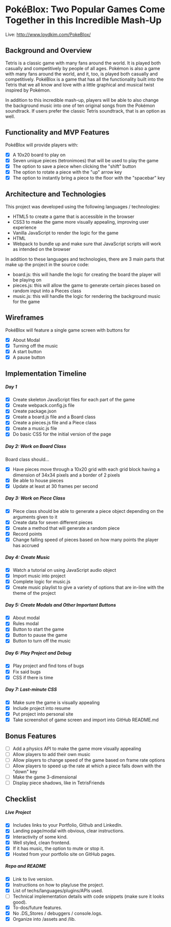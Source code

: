 # PokéBlox: Two Popular Games Come Together in this Incredible Mash-Up

Live: http://www.loydkim.com/PokeBlox/

## Background and Overview
Tetris is a classic game with many fans around the world. It is played both casually and competitively by people of all ages. Pokémon is also a game with many fans around the world, and it, too, is played both casually and competitively. PokéBlox is a game that has all the functionality built into the Tetris that we all know and love with a little graphical and musical twist inspired by Pokémon.

In addition to this incredible mash-up, players will be able to also change the background music into one of ten original songs from the Pokémon soundtrack. If users prefer the classic Tetris soundtrack, that is an option as well.

## Functionality and MVP Features
PokéBlox will provide players with:
- [x] A 10x20 board to play on
- [x] Seven unique pieces (tetronimoes) that will be used to play the game
- [x] The option to save a piece when clicking the "shift" button
- [x] The option to rotate a piece with the "up" arrow key
- [x] The option to instantly bring a piece to the floor with the "spacebar" key
    
## Architecture and Technologies
This project was developed using the following languages / technologies:
- HTML5 to create a game that is accessible in the browser
- CSS3 to make the game more visually appealing, improving user experience
- Vanilla JavaScript to render the logic for the game
- HTML <Audio/> tag and DOM manipulation to generate background music / music player
- Webpack to bundle up and make sure that JavaScript scripts will work as intended on the browser

In addition to these languages and technologies, there are 3 main parts that make up the project in the source code:
- board.js: this will handle the logic for creating the board the player will be playing on
- pieces.js: this will allow the game to generate certain pieces based on random input into a Pieces class
- music.js: this will handle the logic for rendering the background music for the game

## Wireframes
PokéBlox will feature a single game screen with buttons for
- [x] About Modal
- [x] Turning off the music
- [x] A start button
- [x] A pause button
    
## Implementation Timeline
##### Day 1
- [x] Create skeleton JavaScript files for each part of the game
- [x] Create webpack.config.js file
- [x] Create package.json
- [x] Create a board.js file and a Board class
- [x] Create a pieces.js file and a Piece class
- [x] Create a music.js file
- [x] Do basic CSS for the initial version of the page

##### Day 2: Work on Board Class
Board class should...
- [x] Have pieces move through a 10x20 grid with each grid block having a dimension of 34x34 pixels and a border of 2 pixels
- [x] Be able to house pieces
- [x] Update at least at 30 frames per second

##### Day 3: Work on Piece Class
- [x] Piece class should be able to generate a piece object depending on the arguments given to it
- [x] Create data for seven different pieces
- [x] Create a method that will generate a random piece
- [x] Record points
- [x] Change falling speed of pieces based on how many points the player has accrued

##### Day 4: Create Music
- [x] Watch a tutorial on using JavaScript audio object
- [x] Import music into project
- [x] Complete logic for music.js
- [x] Create music playlist to give a variety of options that are in-line with the theme of the project

##### Day 5: Create Modals and Other Important Buttons
- [x] About modal
- [x] Rules modal
- [x] Button to start the game
- [x] Button to pause the game
- [x] Button to turn off the music

##### Day 6: Play Project and Debug
- [x] Play project and find tons of bugs
- [x] Fix said bugs
- [x] CSS if there is time

##### Day 7: Last-minute CSS
- [x] Make sure the game is visually appealing
- [x] Include project into resume
- [x] Put project into personal site
- [x] Take screenshot of game screen and import into GitHub README.md

## Bonus Features
- [ ] Add a physics API to make the game more visually appealing
- [ ] Allow players to add their own music
- [ ] Allow players to change speed of the game based on frame rate options
- [ ] Allow players to speed up the rate at which a piece falls down with the "down" key
- [ ] Make the game 3-dimensional
- [ ] Display piece shadows, like in TetrisFriends

## Checklist
##### Live Project
- [x] Includes links to your Portfolio, Github and LinkedIn.
- [x] Landing page/modal with obvious, clear instructions.
- [x] Interactivity of some kind.
- [x] Well styled, clean frontend.
- [x] If it has music, the option to mute or stop it.
- [x] Hosted from your portfolio site on GitHub pages.

##### Repo and README
- [x] Link to live version.
- [x] Instructions on how to play/use the project.
- [x] List of techs/languages/plugins/APIs used.
- [ ] Technical implementation details with code snippets (make sure it looks good).
- [x] To-dos/future features.
- [x] No .DS_Stores / debuggers / console.logs.
- [x] Organize into /assets and /lib.
